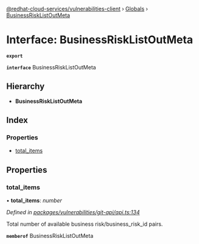 [@redhat-cloud-services/vulnerabilities-client](../README.md) › [Globals](../globals.md) › [BusinessRiskListOutMeta](businessrisklistoutmeta.md)

# Interface: BusinessRiskListOutMeta

**`export`** 

**`interface`** BusinessRiskListOutMeta

## Hierarchy

* **BusinessRiskListOutMeta**

## Index

### Properties

* [total_items](businessrisklistoutmeta.md#total_items)

## Properties

###  total_items

• **total_items**: *number*

*Defined in [packages/vulnerabilities/git-api/api.ts:134](https://github.com/leSamo/javascript-clients/blob/master/packages/vulnerabilities/git-api/api.ts#L134)*

Total number of available business risk/business_risk_id pairs.

**`memberof`** BusinessRiskListOutMeta

